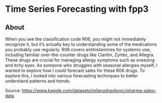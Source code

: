 # Time Series Forecasting with fpp3
## About

When you see the classification code R06, you might not immediately recognize it, but it’s actually key to understanding some of the medications you probably use regularly. R06 covers antihistamines for systemic use, including familiar over-the-counter drugs like Claritin, Zyrtec, and Allegra. These drugs are crucial for managing allergy symptoms such as sneezing and itchy eyes. As someone who struggles with seasonal allergies myself, I wanted to explore how I could forecast sales for these R06 drugs. To explore this, I looked into various forecasting techniques to better understand patterns and trends.

Source: https://www.kaggle.com/datasets/milanzdravkovic/pharma-sales-data 
